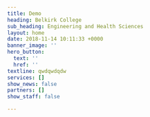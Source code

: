 ```yaml
---
title: Demo
heading: Belkirk College
sub_heading: Engineering and Health Sciences
layout: home
date: 2018-11-14 10:11:33 +0000
banner_image: ''
hero_button:
  text: ''
  href: ''
textline: qwdqwdqdw
services: []
show_news: false
partners: []
show_staff: false

---
```

